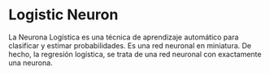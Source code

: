 # Logistic Neuron

La Neurona Logística es una técnica de aprendizaje automático para clasificar y estimar probabilidades. Es una red neuronal en miniatura. De hecho, la regresión logística, se trata de una red neuronal con exactamente una neurona.
